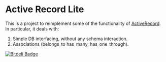 Active Record Lite
==================

This is a project to reimplement some of the functionality of [ActiveRecord](http://apidock.com/rails/ActiveRecord). In particular, it deals with:

1. Simple DB interfacing, without any schema interaction.
2. Associations (belongs_to has_many, has_one_through).


[![Bitdeli Badge](https://d2weczhvl823v0.cloudfront.net/imurchie/active_record_lite/trend.png)](https://bitdeli.com/free "Bitdeli Badge")


